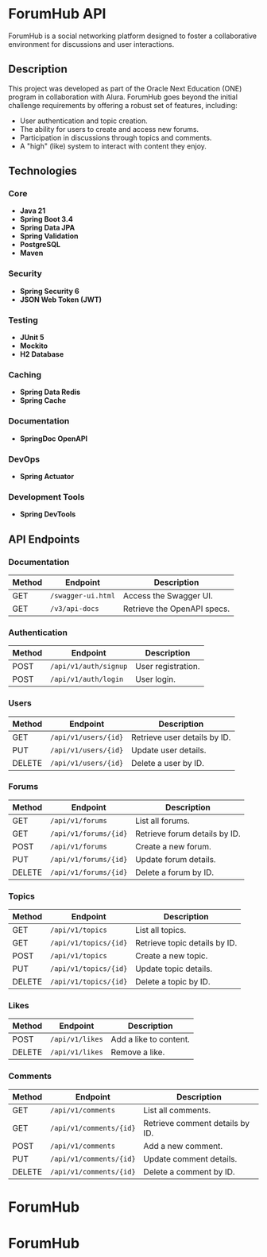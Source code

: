 # ForumHub API

ForumHub is a social networking platform designed to foster a collaborative environment for discussions and user interactions.

## Description

This project was developed as part of the Oracle Next Education (ONE) program in collaboration with Alura. ForumHub goes beyond the initial challenge requirements by offering a robust set of features, including:  
- User authentication and topic creation.  
- The ability for users to create and access new forums.  
- Participation in discussions through topics and comments.  
- A "high" (like) system to interact with content they enjoy.  

## Technologies

### Core
- **Java 21**
- **Spring Boot 3.4**
- **Spring Data JPA**
- **Spring Validation**
- **PostgreSQL**
- **Maven**

### Security
- **Spring Security 6**
- **JSON Web Token (JWT)**

### Testing
- **JUnit 5**
- **Mockito**
- **H2 Database**

### Caching
- **Spring Data Redis**
- **Spring Cache**

### Documentation
- **SpringDoc OpenAPI**

### DevOps
- **Spring Actuator**

### Development Tools
- **Spring DevTools**

## API Endpoints

### Documentation
| Method | Endpoint                | Description                      |
|--------|-------------------------|----------------------------------|
| GET    | `/swagger-ui.html`      | Access the Swagger UI.          |
| GET    | `/v3/api-docs`          | Retrieve the OpenAPI specs.     |

### Authentication
| Method | Endpoint                | Description                      |
|--------|-------------------------|----------------------------------|
| POST   | `/api/v1/auth/signup`   | User registration.              |
| POST   | `/api/v1/auth/login`    | User login.                     |

### Users
| Method | Endpoint                | Description                      |
|--------|-------------------------|----------------------------------|
| GET    | `/api/v1/users/{id}`    | Retrieve user details by ID.    |
| PUT    | `/api/v1/users/{id}`    | Update user details.            |
| DELETE | `/api/v1/users/{id}`    | Delete a user by ID.            |

### Forums
| Method | Endpoint                | Description                      |
|--------|-------------------------|----------------------------------|
| GET    | `/api/v1/forums`        | List all forums.                |
| GET    | `/api/v1/forums/{id}`   | Retrieve forum details by ID.   |
| POST   | `/api/v1/forums`        | Create a new forum.             |
| PUT    | `/api/v1/forums/{id}`   | Update forum details.           |
| DELETE | `/api/v1/forums/{id}`   | Delete a forum by ID.           |

### Topics
| Method | Endpoint                | Description                      |
|--------|-------------------------|----------------------------------|
| GET    | `/api/v1/topics`        | List all topics.                |
| GET    | `/api/v1/topics/{id}`   | Retrieve topic details by ID.   |
| POST   | `/api/v1/topics`        | Create a new topic.             |
| PUT    | `/api/v1/topics/{id}`   | Update topic details.           |
| DELETE | `/api/v1/topics/{id}`   | Delete a topic by ID.           |

### Likes
| Method | Endpoint                | Description                      |
|--------|-------------------------|----------------------------------|
| POST   | `/api/v1/likes`         | Add a like to content.          |
| DELETE | `/api/v1/likes`         | Remove a like.                  |

### Comments
| Method | Endpoint                | Description                      |
|--------|-------------------------|----------------------------------|
| GET    | `/api/v1/comments`      | List all comments.              |
| GET    | `/api/v1/comments/{id}` | Retrieve comment details by ID. |
| POST   | `/api/v1/comments`      | Add a new comment.              |
| PUT    | `/api/v1/comments/{id}` | Update comment details.         |
| DELETE | `/api/v1/comments/{id}` | Delete a comment by ID.         |
# ForumHub
# ForumHub
